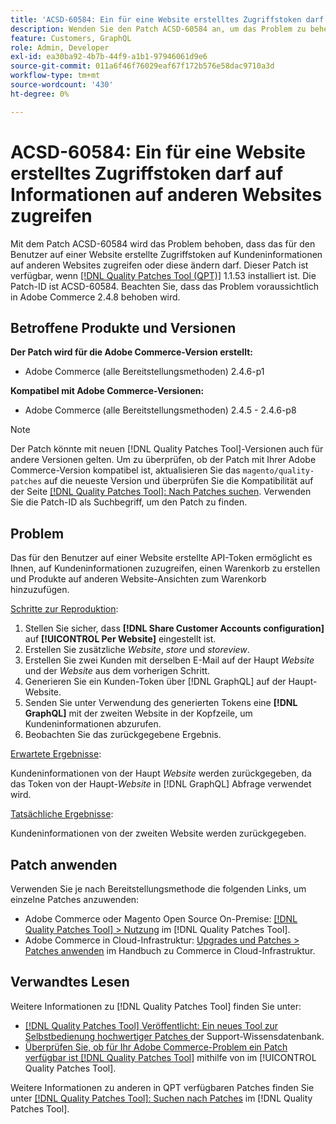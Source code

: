 ```yaml
---
title: 'ACSD-60584: Ein für eine Website erstelltes Zugriffstoken darf auf Informationen auf anderen Websites zugreifen'
description: Wenden Sie den Patch ACSD-60584 an, um das Problem zu beheben, dass das für den Benutzer auf einer Website erstellte Zugriffstoken auf Kundeninformationen auf anderen Websites zugreifen oder diese ändern darf.
feature: Customers, GraphQL
role: Admin, Developer
exl-id: ea30ba92-4b7b-44f9-a1b1-97946061d9e6
source-git-commit: 011a6f46f76029eaf67f172b576e58dac9710a3d
workflow-type: tm+mt
source-wordcount: '430'
ht-degree: 0%

---
```


# ACSD-60584: Ein für eine Website erstelltes Zugriffstoken darf auf Informationen auf anderen Websites zugreifen

Mit dem Patch ACSD-60584 wird das Problem behoben, dass das für den Benutzer auf einer Website erstellte Zugriffstoken auf Kundeninformationen auf anderen Websites zugreifen oder diese ändern darf. Dieser Patch ist verfügbar, wenn [[!DNL Quality Patches Tool (QPT)]](https://experienceleague.adobe.com/docs/commerce-operations/tools/quality-patches-tool/usage.html?lang=de) 1.1.53 installiert ist. Die Patch-ID ist ACSD-60584. Beachten Sie, dass das Problem voraussichtlich in Adobe Commerce 2.4.8 behoben wird.

## Betroffene Produkte und Versionen

**Der Patch wird für die Adobe Commerce-Version erstellt:**

* Adobe Commerce (alle Bereitstellungsmethoden) 2.4.6-p1

**Kompatibel mit Adobe Commerce-Versionen:**

* Adobe Commerce (alle Bereitstellungsmethoden) 2.4.5 - 2.4.6-p8

>[!NOTE]
>
>Der Patch könnte mit neuen [!DNL Quality Patches Tool]-Versionen auch für andere Versionen gelten. Um zu überprüfen, ob der Patch mit Ihrer Adobe Commerce-Version kompatibel ist, aktualisieren Sie das `magento/quality-patches` auf die neueste Version und überprüfen Sie die Kompatibilität auf der Seite [[!DNL Quality Patches Tool]: Nach Patches suchen](https://experienceleague.adobe.com/tools/commerce-quality-patches/index.html?lang=de). Verwenden Sie die Patch-ID als Suchbegriff, um den Patch zu finden.

## Problem

Das für den Benutzer auf einer Website erstellte API-Token ermöglicht es Ihnen, auf Kundeninformationen zuzugreifen, einen Warenkorb zu erstellen und Produkte auf anderen Website-Ansichten zum Warenkorb hinzuzufügen.

<u>Schritte zur Reproduktion</u>:

1. Stellen Sie sicher, dass **[!DNL Share Customer Accounts configuration]** auf **[!UICONTROL Per Website]** eingestellt ist.
1. Erstellen Sie zusätzliche *Website*, *store* und *storeview*.
1. Erstellen Sie zwei Kunden mit derselben E-Mail auf der Haupt *Website* und der *Website* aus dem vorherigen Schritt.
1. Generieren Sie ein Kunden-Token über [!DNL GraphQL] auf der Haupt-Website.
1. Senden Sie unter Verwendung des generierten Tokens eine **[!DNL GraphQL]** mit der zweiten Website in der Kopfzeile, um Kundeninformationen abzurufen.
1. Beobachten Sie das zurückgegebene Ergebnis.

<u>Erwartete Ergebnisse</u>:

Kundeninformationen von der Haupt *Website* werden zurückgegeben, da das Token von der Haupt-*Website* in [!DNL GraphQL] Abfrage verwendet wird.

<u>Tatsächliche Ergebnisse</u>:

Kundeninformationen von der zweiten Website werden zurückgegeben.

## Patch anwenden

Verwenden Sie je nach Bereitstellungsmethode die folgenden Links, um einzelne Patches anzuwenden:

* Adobe Commerce oder Magento Open Source On-Premise: [[!DNL Quality Patches Tool] > Nutzung](/help/tools/quality-patches-tool/usage.md) im [!DNL Quality Patches Tool].
* Adobe Commerce in Cloud-Infrastruktur: [Upgrades und Patches > Patches anwenden](https://experienceleague.adobe.com/docs/commerce-cloud-service/user-guide/develop/upgrade/apply-patches.html?lang=de) im Handbuch zu Commerce in Cloud-Infrastruktur.

## Verwandtes Lesen

Weitere Informationen zu [!DNL Quality Patches Tool] finden Sie unter:

* [[!DNL Quality Patches Tool] Veröffentlicht: Ein neues Tool zur Selbstbedienung hochwertiger Patches ](https://experienceleague.adobe.com/de/docs/commerce-operations/tools/quality-patches-tool/quality-patches-tool-to-self-serve-quality-patches) der Support-Wissensdatenbank.
* [Überprüfen Sie, ob für Ihr Adobe Commerce-Problem ein Patch verfügbar ist [!DNL Quality Patches Tool]](/help/tools/quality-patches-tool/patches-available-in-qpt/check-patch-for-magento-issue-with-magento-quality-patches.md) mithilfe von im [!UICONTROL Quality Patches Tool].


Weitere Informationen zu anderen in QPT verfügbaren Patches finden Sie unter [[!DNL Quality Patches Tool]: Suchen nach Patches](https://experienceleague.adobe.com/tools/commerce-quality-patches/index.html?lang=de) im [!DNL Quality Patches Tool].
